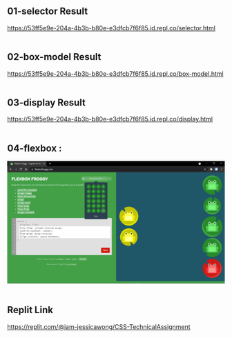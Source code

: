 ## 01-selector Result
https://53ff5e9e-204a-4b3b-b80e-e3dfcb7f6f85.id.repl.co/selector.html
<br><br>

## 02-box-model Result
https://53ff5e9e-204a-4b3b-b80e-e3dfcb7f6f85.id.repl.co/box-model.html
<br><br>

## 03-display Result
https://53ff5e9e-204a-4b3b-b80e-e3dfcb7f6f85.id.repl.co/display.html
<br><br>

## 04-flexbox :
![04-flexbox](https://raw.githubusercontent.com/iam-jessicawong/tech4impact-fullstack/main/03-CSS/04-flexbox.png)
<br><br>

## Replit Link
https://replit.com/@iam-jessicawong/CSS-TechnicalAssignment
